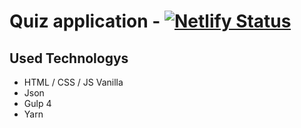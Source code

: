 # Quiz application - [![Netlify Status](https://api.netlify.com/api/v1/badges/8d4b30cb-afef-4836-a74b-0cd414df518a/deploy-status)](https://app.netlify.com/sites/js-vanilla-quiz-app/deploys)

## Used Technologys
- HTML / CSS / JS Vanilla 
- Json 
- Gulp 4 
- Yarn 
